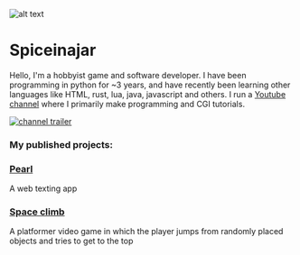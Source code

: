 ![alt text](https://yt3.googleusercontent.com/_LGiOlhyf32SevZPIRx_zDSAagnGe9El4-1KWoSK3odSxiytOa6Hq84APPc-CzzYcuiv4BlJvQ=s176-c-k-c0x00ffffff-no-rj)
# Spiceinajar

Hello, I'm a hobbyist game and software developer. I have been programming in python for ~3 years, and have recently been learning other languages like HTML, rust, lua, java, javascript and others. I run a [Youtube channel](https://www.youtube.com/@Spiceinajar/videos) where I primarily make programming and CGI tutorials.

[![channel trailer](http://img.youtube.com/vi/AOYaMb7y454/0.jpg)](https://www.youtube.com/watch?v=VFbXnSQaF4c)

### My published projects:
### [Pearl](https://spiceinajar.itch.io/pearl)
A web texting app

### [Space climb](https://spiceinajar.itch.io/space-climb)
A platformer video game in which the player jumps from randomly
placed objects and tries to get to the top
